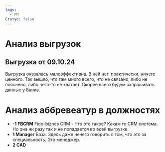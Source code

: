 ```yaml
---
tags:
  - PM
Статус: false
---
```

# Анализ выгрузок
## Выгрузка от 09.10.24
Выгрузка оказалась малоэффективна. В ней нет, практически, ничего ценного. Так вышло, что там много всего, что не связано, либо не пояснено, либо чего-то не хватает. 
Скорее всего будем запрашивать данные у Банка.

# Анализ аббревеатур в должностях 
- **-1 FBCRM**
  Fido-biznes CRM - Что это такое? Какая-то CRM система. Но она ни разу так и не попадается во всей выгрузке.
- **1 Manager** 
  База. Здесь даже нечего говорить о том, что это за специальность. Это менеджер.
- **2 CAD**
  